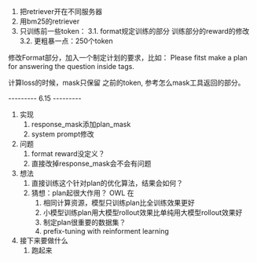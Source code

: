 1. 把retriever开在不同服务器
2. 用bm25的retriever
3. 只训练前一些token：
    3.1. format规定训练的部分<plan> </plan>
        训练部分的reward的修改
    3.2. 更粗暴一点：250个token


修改Format部分，加入一个制定计划的要求，比如：
    Please fitst make a plan for answering the question inside <plan> </plan> tags.

计算loss的时候，mask只保留<plan> </plan> 之前的token, 参考怎么mask工具返回的部分。


--------- 6.15 ---------

1. 实现
   1. response_mask添加plan_mask
   2. system prompt修改
2. 问题
   1. format reward没定义？
   2. 直接改掉response_mask会不会有问题
3. 想法
   1. 直接训练这个针对plan的优化算法，结果会如何？
   2. 猜想：plan起很大作用？
OWL 在 
      1. 相同计算资源，模型只训练plan比全训练效果更好
      2. 小模型训练plan用大模型rollout效果比单纯用大模型rollout效果好
      3. 制定plan很重要的数据集？
      4. prefix-tuning with reinforment learning
4. 接下来要做什么
   1. 跑起来
